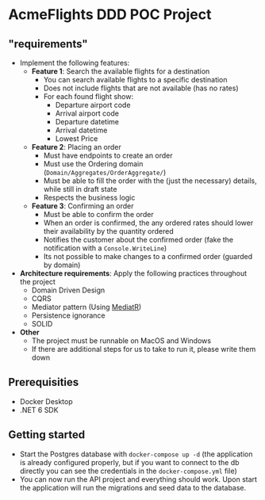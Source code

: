 # AcmeFlights DDD POC Project

##  "requirements"

- Implement the following features:
    - **Feature 1**: Search the available flights for a destination
        - You can search available flights to a specific destination
        - Does not include flights that are not available (has no rates)
        - For each found flight show:
            - Departure airport code
            - Arrival airport code
            - Departure datetime
            - Arrival datetime
            - Lowest Price
    - **Feature 2**: Placing an order
        - Must have endpoints to create an order
        - Must use the Ordering domain (`Domain/Aggregates/OrderAggregate/`)
        - Must be able to fill the order with the (just the necessary) details, while still in draft state
        - Respects the business logic
    - **Feature 3**: Confirming an order
        - Must be able to confirm the order
        - When an order is confirmed, the any ordered rates should lower their availability by the quantity ordered
        - Notifies the customer about the confirmed order (fake the notification with a `Console.WriteLine`)
        - Its not possible to make changes to a confirmed order (guarded by domain)
- **Architecture requirements**: Apply the following practices throughout the project
    - Domain Driven Design
    - CQRS
    - Mediator pattern (Using [MediatR](https://github.com/jbogard/MediatR))
    - Persistence ignorance
    - SOLID
- **Other**
    - The project must be runnable on MacOS and Windows
    - If there are additional steps for us to take to run it, please write them down

## Prerequisities

- Docker Desktop
- .NET 6 SDK

## Getting started

- Start the Postgres database with `docker-compose up -d` (the application is already configured properly, but if you
  want to connect to the db directly you can see the credentials in the `docker-compose.yml` file)
- You can now run the API project and everything should work. Upon start the application will run the migrations and
  seed data to the database.

